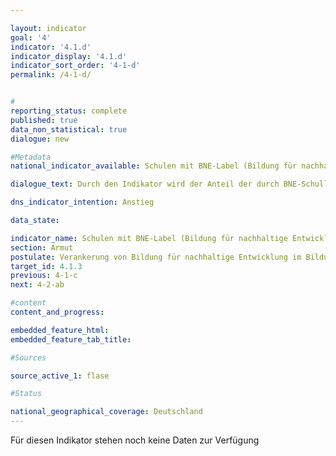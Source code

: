 ```yaml
---

layout: indicator        
goal: '4'        
indicator: '4.1.d'        
indicator_display: '4.1.d'        
indicator_sort_order: '4-1-d'        
permalink: /4-1-d/        


#
reporting_status: complete        
published: true        
data_non_statistical: true        
dialogue: new

#Metadata        
national_indicator_available: Schulen mit BNE-Label (Bildung für nachhaltige Entwicklung)       

dialogue_text: Durch den Indikator wird der Anteil der durch BNE-Schullabel auszeichneten Schulen in Deutschland an der Gesamtzahl der allgemein- und berufsbildenden Schulen dargestellt. Der Indikator bildet das besondere Engagement der Schulen für eine Verankerung von Bildung für nachhaltige Entwicklung (BNE) im Unterricht, in der Schulentwicklung sowie in der Schule als Ganzes ab.

dns_indicator_intention: Anstieg   

data_state:       

indicator_name: Schulen mit BNE-Label (Bildung für nachhaltige Entwicklung)         
section: Armut        
postulate: Verankerung von Bildung für nachhaltige Entwicklung im Bildungssystem vorantreiben       
target_id: 4.1.3        
previous: 4-1-c       
next: 4-2-ab        

#content         
content_and_progress:        

embedded_feature_html:
embedded_feature_tab_title:        

#Sources        

source_active_1: flase

#Status        

national_geographical_coverage: Deutschland               
---
```

Für diesen Indikator stehen noch keine Daten zur Verfügung
